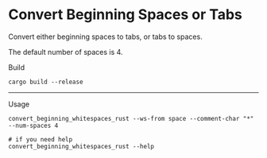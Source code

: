 # Convert Beginning Spaces or Tabs

Convert either beginning spaces to tabs, or tabs to spaces.

The default number of spaces is 4.

Build

```shell
cargo build --release
```
---

Usage

```shell
convert_beginning_whitespaces_rust --ws-from space --comment-char "*" --num-spaces 4

# if you need help
convert_beginning_whitespaces_rust --help
```
